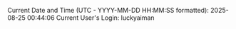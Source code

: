 Current Date and Time (UTC - YYYY-MM-DD HH:MM:SS formatted): 2025-08-25 00:44:06
Current User's Login: luckyaiman

